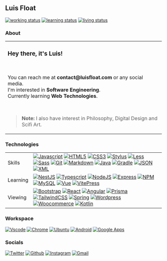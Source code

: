 <h2>Luis Float</h2><a href="https://github.com/luisfloat"><img src="https://img.shields.io/badge/working-freelancing; open to work-005c99?style=flat&amp;logo=" alt="working status"/></a> <a href="https://github.com/luisfloat"><img src="https://img.shields.io/badge/learning-autodidactically-005c99?style=flat&amp;logo=" alt="learning status"/></a> <a href="https://www.google.com/maps/place/State+of+Santa+Catarina"><img src="https://img.shields.io/badge/living-Brazil, SC-005c99?style=flat&amp;logo=" alt="living status"/></a> <h3>About</h3><table><tr><td><h3>Hey there, it's Luis!</h3><br/><p>You can reach me at <strong>contact@luisfloat.com</strong> or any social media.<br> I'm interested in <strong>Software Engineering</strong>.<br> Currently learning <strong>Web Technologies</strong>.</p><br/><blockquote><p><strong>Note:</strong> I also have interest in Philosophy, Digital Design and Scifi Art.</p></blockquote></td></tr></table><h3>Technologies</h3><table><tr><td>Skills</td><td><a href="https://javascript.com"><img src="https://img.shields.io/badge/-Javascript-333333?style=flat&amp;logo=javascript" alt="Javascript"/></a> <a href="https://html.spec.whatwg.org/"><img src="https://img.shields.io/badge/-HTML5-333333?style=flat&amp;logo=html5" alt="HTML5"/></a> <a href="https://www.w3.org/Style/CSS/Overview.en.html"><img src="https://img.shields.io/badge/-CSS3-333333?style=flat&amp;logo=css3" alt="CSS3"/></a> <a href="https://stylus-lang.com/"><img src="https://img.shields.io/badge/-Stylus-333333?style=flat&amp;logo=stylus" alt="Stylus"/></a> <a href="https://lesscss.org/"><img src="https://img.shields.io/badge/-Less-333333?style=flat&amp;logo=less" alt="Less"/></a> <a href="https://sass-lang.com/"><img src="https://img.shields.io/badge/-Sass-333333?style=flat&amp;logo=sass" alt="Sass"/></a> <a href="https://git-scm.com/"><img src="https://img.shields.io/badge/-Git-333333?style=flat&amp;logo=git" alt="Git"/></a> <a href="https://daringfireball.net/projects/markdown/"><img src="https://img.shields.io/badge/-Markdown-333333?style=flat&amp;logo=markdown" alt="Markdown"/></a> <a href="https://www.java.com/"><img src="https://img.shields.io/badge/-Java-333333?style=flat&amp;logo=java" alt="Java"/></a> <a href="https://gradle.org/"><img src="https://img.shields.io/badge/-Gradle-333333?style=flat&amp;logo=gradle" alt="Gradle"/></a> <a href="https://www.json.org/"><img src="https://img.shields.io/badge/-JSON-333333?style=flat&amp;logo=json" alt="JSON"/></a> <a href="https://www.w3.org/TR/REC-xml/"><img src="https://img.shields.io/badge/-XML-333333?style=flat&amp;logo=w3c" alt="XML"/></a> </td></tr><tr><td>Learning</td><td><a href="https://nestjs.com/"><img src="https://img.shields.io/badge/-NestJS-333333?style=flat&amp;logo=nestjs" alt="NestJS"/></a> <a href="https://www.typescriptlang.org/"><img src="https://img.shields.io/badge/-Typescript-333333?style=flat&amp;logo=typescript" alt="Typescript"/></a> <a href="https://nodejs.org/en/"><img src="https://img.shields.io/badge/-NodeJS-333333?style=flat&amp;logo=nodejs" alt="NodeJS"/></a> <a href="https://expressjs.com/"><img src="https://img.shields.io/badge/-Express-333333?style=flat&amp;logo=express" alt="Express"/></a> <a href="https://www.npmjs.com/"><img src="https://img.shields.io/badge/-NPM-333333?style=flat&amp;logo=npm" alt="NPM"/></a> <a href="https://mysql.com/"><img src="https://img.shields.io/badge/-MySQL-333333?style=flat&amp;logo=mysql" alt="MySQL"/></a> <a href="https://vuejs.org/"><img src="https://img.shields.io/badge/-Vue-333333?style=flat&amp;logo=vue.js" alt="Vue"/></a> <a href="https://vitepress.vuejs.org/"><img src="https://img.shields.io/badge/-VitePress-333333?style=flat&amp;logo=vue.js" alt="VitePress"/></a> </td></tr><tr><td>Viewing</td><td><a href="https://getbootstrap.com/"><img src="https://img.shields.io/badge/-Bootstrap-333333?style=flat&amp;logo=bootstrap" alt="Bootstrap"/></a> <a href="https://reactjs.org/"><img src="https://img.shields.io/badge/-React-333333?style=flat&amp;logo=react" alt="React"/></a> <a href="https://angular.io"><img src="https://img.shields.io/badge/-Angular-333333?style=flat&amp;logo=angular" alt="Angular"/></a> <a href="https://www.prisma.io/"><img src="https://img.shields.io/badge/-Prisma-333333?style=flat&amp;logo=prisma" alt="Prisma"/></a> <a href="https://tailwindcss.com/"><img src="https://img.shields.io/badge/-TailwindCSS-333333?style=flat&amp;logo=tailwindcss" alt="TailwindCSS"/></a> <a href="https://spring.io/"><img src="https://img.shields.io/badge/-Spring-333333?style=flat&amp;logo=spring" alt="Spring"/></a> <a href="https://wordpress.com/"><img src="https://img.shields.io/badge/-Wordpress-333333?style=flat&amp;logo=wordpress" alt="Wordpress"/></a> <a href="https://woocommerce.com/"><img src="https://img.shields.io/badge/-Woocommerce-333333?style=flat&amp;logo=woocommerce" alt="Woocommerce"/></a> <a href="https://www.jetbrains.com/opensource/kotlin/"><img src="https://img.shields.io/badge/-Kotlin-333333?style=flat&amp;logo=kotlin" alt="Kotlin"/></a> </td></tr></table><h3>Workspace</h3><a href="https://code.visualstudio.com/"><img src="https://img.shields.io/badge/-Vscodee-333333?style=flat&amp;logo=visualstudio" alt="Vscode"/></a> <a href="https://google.com/chrome"><img src="https://img.shields.io/badge/-Chrome-333333?style=flat&amp;logo=chrome" alt="Chrome"/></a> <a href="https://ubuntu.com"><img src="https://img.shields.io/badge/-Ubuntu-333333?style=flat&amp;logo=ubuntu" alt="Ubuntu"/></a> <a href="https://android.com"><img src="https://img.shields.io/badge/-Android-333333?style=flat&amp;logo=android" alt="Android"/></a> <a href="https://apps.google.com"><img src="https://img.shields.io/badge/-Google Apps-333333?style=flat&amp;logo=google" alt="Google Apps"/></a> <h3>Socials</h3><a href="https://twitter.com/luisfloat"><img src="https://img.shields.io/badge/-Twitter-333333?style=flat&amp;logo=twitter" alt="Twitter"/></a> <a href="https://github.com/luisfloat"><img src="https://img.shields.io/badge/-Github-333333?style=flat&amp;logo=github" alt="Github"/></a> <a href="https://instagram.com/luisfloat"><img src="https://img.shields.io/badge/-Instagram-333333?style=flat&amp;logo=instagram" alt="Instagram"/></a> <a href="mailto:contact@luisfloat.com"><img src="https://img.shields.io/badge/-Gmail-333333?style=flat&amp;logo=gmail" alt="Gmail"/></a> 